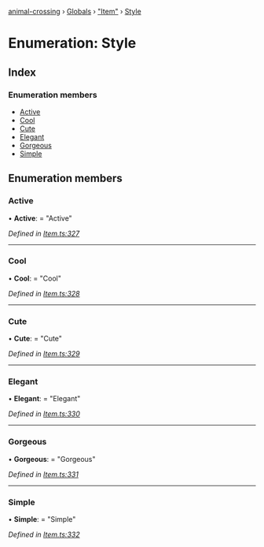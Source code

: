 [animal-crossing](../README.md) › [Globals](../globals.md) › ["Item"](../modules/_item_.md) › [Style](_item_.style.md)

# Enumeration: Style

## Index

### Enumeration members

* [Active](_item_.style.md#active)
* [Cool](_item_.style.md#cool)
* [Cute](_item_.style.md#cute)
* [Elegant](_item_.style.md#elegant)
* [Gorgeous](_item_.style.md#gorgeous)
* [Simple](_item_.style.md#simple)

## Enumeration members

###  Active

• **Active**: = "Active"

*Defined in [Item.ts:327](https://github.com/Norviah/animal-crossing/blob/0850a1e/module/types/Item.ts#L327)*

___

###  Cool

• **Cool**: = "Cool"

*Defined in [Item.ts:328](https://github.com/Norviah/animal-crossing/blob/0850a1e/module/types/Item.ts#L328)*

___

###  Cute

• **Cute**: = "Cute"

*Defined in [Item.ts:329](https://github.com/Norviah/animal-crossing/blob/0850a1e/module/types/Item.ts#L329)*

___

###  Elegant

• **Elegant**: = "Elegant"

*Defined in [Item.ts:330](https://github.com/Norviah/animal-crossing/blob/0850a1e/module/types/Item.ts#L330)*

___

###  Gorgeous

• **Gorgeous**: = "Gorgeous"

*Defined in [Item.ts:331](https://github.com/Norviah/animal-crossing/blob/0850a1e/module/types/Item.ts#L331)*

___

###  Simple

• **Simple**: = "Simple"

*Defined in [Item.ts:332](https://github.com/Norviah/animal-crossing/blob/0850a1e/module/types/Item.ts#L332)*
